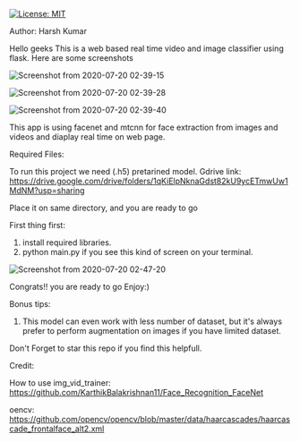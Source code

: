  [![License: MIT](https://img.shields.io/badge/License-MIT-yellow.svg)](https://opensource.org/licenses/MIT)

 
Author: Harsh Kumar

Hello geeks
This is a web based real time video and image classifier using flask.
Here are some screenshots

![Screenshot from 2020-07-20 02-39-15](https://user-images.githubusercontent.com/38341037/87886122-21aa2700-ca38-11ea-822b-bc9ef03171e0.png)


![Screenshot from 2020-07-20 02-39-28](https://user-images.githubusercontent.com/38341037/87886162-6209a500-ca38-11ea-926b-de4c7d1740bf.png)


![Screenshot from 2020-07-20 02-39-40](https://user-images.githubusercontent.com/38341037/87886165-65049580-ca38-11ea-8724-9b1c2df18f4f.png)





This app is using facenet and mtcnn for face extraction from images and videos and diaplay real time on web page.


Required Files:

To run this project we need (.h5) pretarined model.
Gdrive link: https://drive.google.com/drive/folders/1qKiElpNknaGdst82kU9ycETmwUw1MdNM?usp=sharing

Place it on same directory, and you are ready to go


First thing first:
1) install required libraries.
2) python main.py
if you see this kind of screen on your terminal.


![Screenshot from 2020-07-20 02-47-20](https://user-images.githubusercontent.com/38341037/87886259-24f1e280-ca39-11ea-91b3-36e800fbc1de.png)


Congrats!!
you are ready to go
Enjoy:)

Bonus tips:

1) This model can even work with less number of dataset, but it's always prefer to perform augmentation on images if you have limited dataset.

Don't Forget to star this repo if you find this helpfull.


Credit:


How to use img_vid_trainer: https://github.com/KarthikBalakrishnan11/Face_Recognition_FaceNet

oencv: https://github.com/opencv/opencv/blob/master/data/haarcascades/haarcascade_frontalface_alt2.xml

